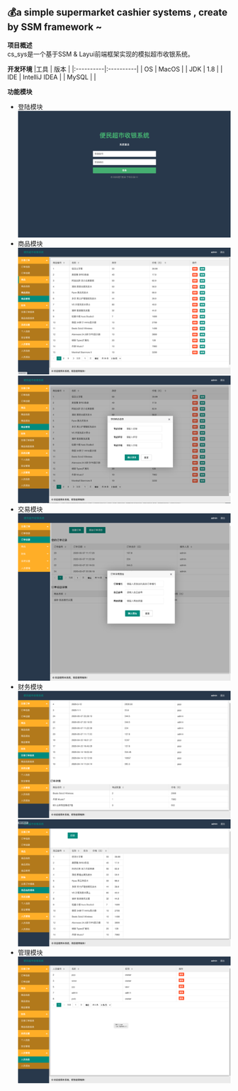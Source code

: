 ## :moneybag:a simple supermarket cashier systems , create by SSM framework ~
**项目概述**  
cs_sys是一个基于SSM & Layui前端框架实现的模拟超市收银系统。  

**开发环境** 
|工具  | 版本  |
|:----------|:----------|
| OS    | MacOS   |
| JDK    | 1.8    |
| IDE    | IntelliJ IDEA    |
| MySQL    |     |

  
**功能模块**  
- 登陆模块    
![avatar](https://github.com/pweibiao/cs_sys/blob/master/sys_pictures/sys_login.png)
- 商品模块  
![avatar](https://github.com/pweibiao/cs_sys/blob/master/sys_pictures/sys_goods2.png)  
![avatar](https://github.com/pweibiao/cs_sys/blob/master/sys_pictures/sys_goods1.png)
- 交易模块  
![avatar](https://github.com/pweibiao/cs_sys/blob/master/sys_pictures/sys_order.png)
- 财务模块  
![avatar](https://github.com/pweibiao/cs_sys/blob/master/sys_pictures/sys_%20accounting%202.png)  
![avatar](https://github.com/pweibiao/cs_sys/blob/master/sys_pictures/sys_%20accounting1.png)
- 管理模块  
![avatar](https://github.com/pweibiao/cs_sys/blob/master/sys_pictures/sys_admin.png)
